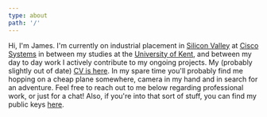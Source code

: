 ```yaml
---
type: about
path: '/'
---
```


Hi, I'm James.
I'm currently on industrial placement in [Silicon Valley](https://en.wikipedia.org/wiki/Silicon_Valley) at [Cisco Systems](https://www.cisco.com) in between my studies at the [University of Kent](https://www.kent.ac.uk), and between my day to day work I actively contribute to my ongoing projects. My (probably slightly out of date) [CV is here](cv/resume.pdf).
In my spare time you'll probably find me hopping on a cheap plane somewhere, camera in my hand and in search for an adventure.
Feel free to reach out to me below regarding professional work, or just for a chat!
Also, if you're into that sort of stuff, you can find my public keys [here](https://keybase.pub/jamesjarvis/keys/).
